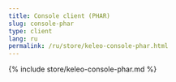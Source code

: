 ```yaml
---
title: Console client (PHAR)
slug: console-phar
type: client
lang: ru
permalink: /ru/store/keleo-console-phar.html
---
```


{% include store/keleo-console-phar.md %}
